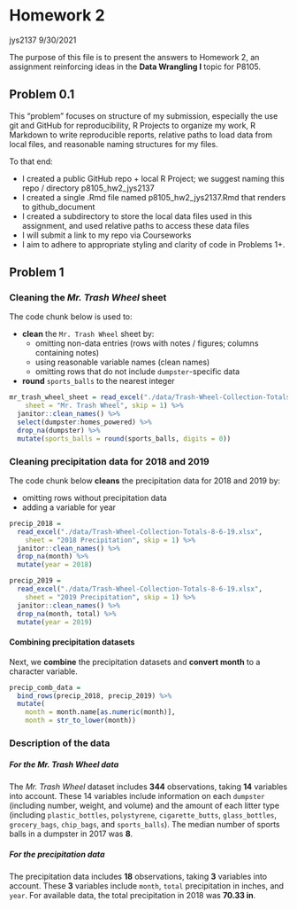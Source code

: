 Homework 2
================
jys2137
9/30/2021

The purpose of this file is to present the answers to Homework 2, an
assignment reinforcing ideas in the **Data Wrangling I** topic for
P8105.

## Problem 0.1

This “problem” focuses on structure of my submission, especially the use
git and GitHub for reproducibility, R Projects to organize my work, R
Markdown to write reproducible reports, relative paths to load data from
local files, and reasonable naming structures for my files.

To that end:

-   I created a public GitHub repo + local R Project; we suggest naming
    this repo / directory p8105\_hw2\_jys2137
-   I created a single .Rmd file named p8105\_hw2\_jys2137.Rmd that
    renders to github\_document
-   I created a subdirectory to store the local data files used in this
    assignment, and used relative paths to access these data files
-   I will submit a link to my repo via Courseworks
-   I aim to adhere to appropriate styling and clarity of code in
    Problems 1+.

## Problem 1

### Cleaning the *Mr. Trash Wheel* sheet

The code chunk below is used to:

-   **clean** the `Mr. Trash Wheel` sheet by:
    -   omitting non-data entries (rows with notes / figures; columns
        containing notes)
    -   using reasonable variable names (clean names)
    -   omitting rows that do not include `dumpster`-specific data
-   **round** `sports_balls` to the nearest integer

``` r
mr_trash_wheel_sheet = read_excel("./data/Trash-Wheel-Collection-Totals-8-6-19.xlsx",
    sheet = "Mr. Trash Wheel", skip = 1) %>%
  janitor::clean_names() %>%
  select(dumpster:homes_powered) %>%
  drop_na(dumpster) %>%
  mutate(sports_balls = round(sports_balls, digits = 0))
```

### Cleaning precipitation data for 2018 and 2019

The code chunk below **cleans** the precipitation data for 2018 and 2019
by:

-   omitting rows without precipitation data
-   adding a variable for year

``` r
precip_2018 = 
  read_excel("./data/Trash-Wheel-Collection-Totals-8-6-19.xlsx",
    sheet = "2018 Precipitation", skip = 1) %>%
  janitor::clean_names() %>%
  drop_na(month) %>%
  mutate(year = 2018)

precip_2019 = 
  read_excel("./data/Trash-Wheel-Collection-Totals-8-6-19.xlsx",
    sheet = "2019 Precipitation", skip = 1) %>%
  janitor::clean_names() %>%
  drop_na(month, total) %>%
  mutate(year = 2019)
```

#### Combining precipitation datasets

Next, we **combine** the precipitation datasets and **convert month** to
a character variable.

``` r
precip_comb_data = 
  bind_rows(precip_2018, precip_2019) %>% 
  mutate(
    month = month.name[as.numeric(month)], 
    month = str_to_lower(month))
```

### Description of the data

##### For the *Mr. Trash Wheel* data

The *Mr. Trash Wheel* dataset includes **344** observations, taking
**14** variables into account. These 14 variables include information on
each `dumpster` (including number, weight, and volume) and the amount of
each litter type (including `plastic_bottles`, `polystyrene`,
`cigarette_butts`, `glass_bottles`, `grocery_bags`, `chip_bags`, and
`sports_balls`). The median number of sports balls in a dumpster in 2017
was **8**.

##### For the *precipitation* data

The precipitation data includes **18** observations, taking **3**
variables into account. These **3** variables include `month`, `total`
precipitation in inches, and `year`. For available data, the total
precipitation in 2018 was **70.33 in**.
